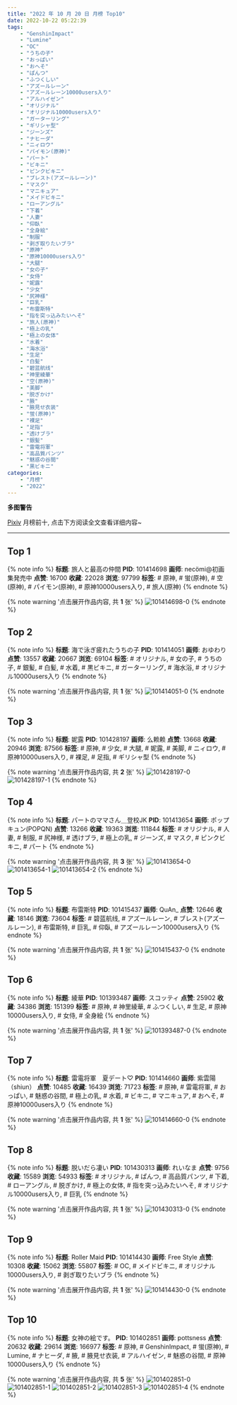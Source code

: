 ```yaml
---
title: "2022 年 10 月 20 日 月榜 Top10"
date: 2022-10-22 05:22:39
tags:
    - "GenshinImpact"
    - "Lumine"
    - "OC"
    - "うちの子"
    - "おっぱい"
    - "おへそ"
    - "ぱんつ"
    - "ふつくしい"
    - "アズールレーン"
    - "アズールレーン10000users入り"
    - "アルハイゼン"
    - "オリジナル"
    - "オリジナル10000users入り"
    - "ガーターリング"
    - "ギリシャ型"
    - "ジーンズ"
    - "ナヒーダ"
    - "ニィロウ"
    - "パイモン(原神)"
    - "パート"
    - "ビキニ"
    - "ピンクビキニ"
    - "ブレスト(アズールレーン)"
    - "マスク"
    - "マニキュア"
    - "メイドビキニ"
    - "ローアングル"
    - "下着"
    - "人妻"
    - "仰臥"
    - "全身絵"
    - "制服"
    - "剥ぎ取りたいブラ"
    - "原神"
    - "原神10000users入り"
    - "大腿"
    - "女の子"
    - "女侍"
    - "妮露"
    - "少女"
    - "尻神様"
    - "巨乳"
    - "布雷斯特"
    - "指を突っ込みたいへそ"
    - "旅人(原神)"
    - "極上の乳"
    - "極上の女体"
    - "水着"
    - "海水浴"
    - "生足"
    - "白髪"
    - "碧蓝航线"
    - "神里綾華"
    - "空(原神)"
    - "美脚"
    - "脱ぎかけ"
    - "腋"
    - "腋見せ衣装"
    - "蛍(原神)"
    - "裸足"
    - "足指"
    - "透けブラ"
    - "銀髪"
    - "雷電将軍"
    - "高品質パンツ"
    - "魅惑の谷間"
    - "黒ビキニ"
categories:
    - "月榜"
    - "2022"
---
```


<i class="fa fa-triangle-exclamation"></i>**多图警告**<i class="fa fa-triangle-exclamation"></i>

[Pixiv](https://www.pixiv.net/) 月榜前十, 点击下方阅读全文查看详细内容~

<!-- more -->

---

## Top 1

{% note info %}
**标题**: 旅人と最高の仲間
**PID**: 101414698 **画师**: necömi@初画集発売中
**点赞**: 16700 **收藏**: 22028 **浏览**: 97799
**标签**: # 原神, # 蛍(原神), # 空(原神), # パイモン(原神), # 原神10000users入り, # 旅人(原神)
{% endnote %}

{% note warning '点击展开作品内容, 共 **1** 张' %}
![101414698-0](https://i.pixiv.re/img-original/img/2022/09/23/00/31/21/101414698_p0.png)
{% endnote %}

## Top 2

{% note info %}
**标题**: 海で泳ぎ疲れたうちの子
**PID**: 101414051 **画师**: おゆわり
**点赞**: 13557 **收藏**: 20667 **浏览**: 69104
**标签**: # オリジナル, # 女の子, # うちの子, # 銀髪, # 白髪, # 水着, # 黒ビキニ, # ガーターリング, # 海水浴, # オリジナル10000users入り
{% endnote %}

{% note warning '点击展开作品内容, 共 **1** 张' %}
![101414051-0](https://i.pixiv.re/img-original/img/2022/09/23/00/08/58/101414051_p0.png)
{% endnote %}

## Top 3

{% note info %}
**标题**: 妮露
**PID**: 101428197 **画师**: 么赖赖
**点赞**: 13668 **收藏**: 20946 **浏览**: 87566
**标签**: # 原神, # 少女, # 大腿, # 妮露, # 美脚, # ニィロウ, # 原神10000users入り, # 裸足, # 足指, # ギリシャ型
{% endnote %}

{% note warning '点击展开作品内容, 共 **2** 张' %}
![101428197-0](https://i.pixiv.re/img-original/img/2022/09/23/18/00/13/101428197_p0.jpg)
![101428197-1](https://i.pixiv.re/img-original/img/2022/09/23/18/00/13/101428197_p1.jpg)
{% endnote %}

## Top 4

{% note info %}
**标题**: パートのママさん＿登校JK
**PID**: 101413654 **画师**: ポップキュン(POPQN)
**点赞**: 13266 **收藏**: 19363 **浏览**: 111844
**标签**: # オリジナル, # 人妻, # 制服, # 尻神様, # 透けブラ, # 極上の乳, # ジーンズ, # マスク, # ピンクビキニ, # パート
{% endnote %}

{% note warning '点击展开作品内容, 共 **3** 张' %}
![101413654-0](https://i.pixiv.re/img-original/img/2022/09/23/00/00/29/101413654_p0.jpg)
![101413654-1](https://i.pixiv.re/img-original/img/2022/09/23/00/00/29/101413654_p1.jpg)
![101413654-2](https://i.pixiv.re/img-original/img/2022/09/23/00/00/29/101413654_p2.jpg)
{% endnote %}

## Top 5

{% note info %}
**标题**: 布雷斯特
**PID**: 101415437 **画师**: QuAn_
**点赞**: 12646 **收藏**: 18146 **浏览**: 73604
**标签**: # 碧蓝航线, # アズールレーン, # ブレスト(アズールレーン), # 布雷斯特, # 巨乳, # 仰臥, # アズールレーン10000users入り
{% endnote %}

{% note warning '点击展开作品内容, 共 **1** 张' %}
![101415437-0](https://i.pixiv.re/img-original/img/2022/09/23/01/06/33/101415437_p0.jpg)
{% endnote %}

## Top 6

{% note info %}
**标题**: 綾華
**PID**: 101393487 **画师**: スコッティ
**点赞**: 25902 **收藏**: 34386 **浏览**: 151399
**标签**: # 原神, # 神里綾華, # ふつくしい, # 生足, # 原神10000users入り, # 女侍, # 全身絵
{% endnote %}

{% note warning '点击展开作品内容, 共 **1** 张' %}
![101393487-0](https://i.pixiv.re/img-original/img/2022/09/22/00/06/14/101393487_p0.jpg)
{% endnote %}

## Top 7

{% note info %}
**标题**: 雷電将軍　夏デート♡
**PID**: 101414660 **画师**: 紫雲陽（shiun）
**点赞**: 10485 **收藏**: 16439 **浏览**: 71723
**标签**: # 原神, # 雷電将軍, # おっぱい, # 魅惑の谷間, # 極上の乳, # 水着, # ビキニ, # マニキュア, # おへそ, # 原神10000users入り
{% endnote %}

{% note warning '点击展开作品内容, 共 **1** 张' %}
![101414660-0](https://i.pixiv.re/img-original/img/2022/09/23/00/30/01/101414660_p0.jpg)
{% endnote %}

## Top 8

{% note info %}
**标题**: 脱いだら凄い
**PID**: 101430313 **画师**: れいなま
**点赞**: 9756 **收藏**: 15589 **浏览**: 54933
**标签**: # オリジナル, # ぱんつ, # 高品質パンツ, # 下着, # ローアングル, # 脱ぎかけ, # 極上の女体, # 指を突っ込みたいへそ, # オリジナル10000users入り, # 巨乳
{% endnote %}

{% note warning '点击展开作品内容, 共 **1** 张' %}
![101430313-0](https://i.pixiv.re/img-original/img/2022/09/23/19/37/51/101430313_p0.png)
{% endnote %}

## Top 9

{% note info %}
**标题**: Roller Maid
**PID**: 101414430 **画师**: Free Style
**点赞**: 10308 **收藏**: 15062 **浏览**: 55807
**标签**: # OC, # メイドビキニ, # オリジナル10000users入り, # 剥ぎ取りたいブラ
{% endnote %}

{% note warning '点击展开作品内容, 共 **1** 张' %}
![101414430-0](https://i.pixiv.re/img-original/img/2022/09/23/00/20/56/101414430_p0.jpg)
{% endnote %}

## Top 10

{% note info %}
**标题**: 女神の絵です。
**PID**: 101402851 **画师**: pottsness
**点赞**: 20632 **收藏**: 29614 **浏览**: 166977
**标签**: # 原神, # GenshinImpact, # 蛍(原神), # Lumine, # ナヒーダ, # 腋, # 腋見せ衣装, # アルハイゼン, # 魅惑の谷間, # 原神10000users入り
{% endnote %}

{% note warning '点击展开作品内容, 共 **5** 张' %}
![101402851-0](https://i.pixiv.re/img-original/img/2022/09/22/15/00/02/101402851_p0.jpg)
![101402851-1](https://i.pixiv.re/img-original/img/2022/09/22/15/00/02/101402851_p1.jpg)
![101402851-2](https://i.pixiv.re/img-original/img/2022/09/22/15/00/02/101402851_p2.jpg)
![101402851-3](https://i.pixiv.re/img-original/img/2022/09/22/15/00/02/101402851_p3.jpg)
![101402851-4](https://i.pixiv.re/img-original/img/2022/09/22/15/00/02/101402851_p4.jpg)
{% endnote %}
